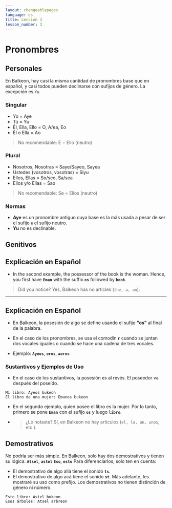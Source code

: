 ```yaml
---
layout: changeablepages
language: es
title: Lección 3
lesson_number: 3
---
```

 
# Pronombres 

## Personales

En Balkeon, hay casi la misma cantidad de pronombres base que en español, y casi todos pueden declinarse con sufijos de género. La excepción es `Yu`.

### Singular

- Yo = Aye
- Tú = Yu
- Él, Ella, Ello = O, A/ea, Eo
- Él o Ella = Ao
> No recomendable: E = Ello (neutro)

### Plural

- Nosotros, Nosotras = Saye/Sayeo, Sayea
- Ustedes (vosotros, vosotras) = Siyu
- Ellos, Ellas = So/seo, Sa/sea
- Ellos y/o Ellas = Sao
> No recomendable: Se = Ellos (neutro)

### Normas

- **Aye** es un pronombre antiguo cuya base es la más usada a pesar de ser el sufijo `e` el sufijo neutro.
- **Yu** no es declinable.

## Genitivos

## Explicación en Español


- In the second example, the possessor of the book is the woman. Hence, you first have **`Eman`** with the suffix **`os`** followed by **`book`**.
> Did you notice? Yes, Balkeon has no articles (`the, a, an`).

---

## Explicación en Español

- En Balkeon, la posesión de algo se define usando el sufijo **"os"** al final de la palabra.

- En el caso de los pronombres, se usa el comodín **`r`** cuando se juntan dos vocales iguales o cuando se hace una cadena de tres vocales.

- Ejemplo: **`Ayeos`**, **`oros`**, **`aoros`**

### Sustantivos y Ejemplos de Uso

- En el caso de los sustantivos, la posesión es al revés. El poseedor va después del poseído.
 
```
Mi libro: Ayeos bukeon
El libro de una mujer: Emanos bukeon
```

- En el segundo ejemplo, quien posee el libro es la mujer. Por lo tanto, primero se pone **`Eman`** con el sufijo **`os`** y luego **`libro`**.
- > ¿Lo notaste? Sí, en Balkeon no hay artículos (`el, la, un, unos`, etc.).

## Demostrativos

No podría ser más simple. En Balkeon, solo hay dos demostrativos y tienen su lógica. 
**`Atsel`**, **`astel`** **`Eso`**, **`esto`**
Para diferenciarlos, solo ten en cuenta: 
- El demostrativo de algo allá tiene el sonido **`ts`**. 
- El demostrativo de algo acá tiene el sonido **`st`**. Más adelante, les mostraré su uso como prefijo. Los demostrativos no tienen distinción de género ni número.
```
Este libro: Astel bukeon
Esos árboles: Atsel arbreon
```
